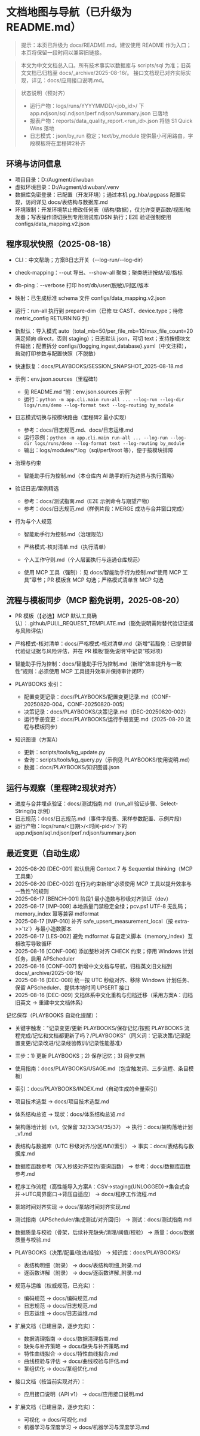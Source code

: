 # 文档地图与导航（已升级为 README.md）

> 提示：本页已升级为 docs/README.md，建议使用 README 作为入口；本页将保留一段时间以兼容旧链接。

> 本文为中文文档总入口。所有技术事实以数据库与 scripts/sql 为准；旧英文文档已归档至 docs/\_archive/2025-08-16/。
> 接口文档现已对齐实际实现，详见：docs/应用接口说明.md。

> 状态说明（预对齐）
>
> - 运行产物：logs/runs/YYYYMMDD/\<job_id>/ 下 app.ndjson/sql.ndjson/perf.ndjson/summary.json 已落地
> - 报表产物：reports/data_quality_report.\<run_id>.json 将随 S1 Quick Wins 落地
> - 日志模式：json/by_run 稳定；text/by_module 提供最小可用路由，字段模板将在里程碑2补齐

## 环境与访问信息

- 项目目录：D:/Augment/diwuban
- 虚拟环境目录：D:/Augment/diwuban/.venv
- 数据库免密登录：已配置（开发环境）；通过本机 pg_hba/.pgpass 配置实现，访问详见 docs/表结构与数据库.md
- 环境限制：开发环境禁止修改任何表（结构/数据），仅允许变更函数/视图/触发器；写表操作须切换到专用测试库/DSN 执行；E2E 验证强制使用 configs/data_mapping.v2.json

## 程序现状快照（2025-08-18）

- CLI：中文帮助；方案B日志开关（--log-run/--log-dir）

- check-mapping：--out 导出、--show-all 聚类；聚类统计按站/设/指标

- db-ping：--verbose 打印 host/db/user(脱敏)/时区/版本

- 映射：已生成标准 schema 文件 configs/data_mapping.v2.json

- 运行：run-all 执行到 prepare-dim（已修 tz CAST、device.type；待修 metric_config RETURNING 列）

- 新默认：导入模式 auto（total_mb=50/per_file_mb=10/max_file_count=20 满足倾向 direct，否则 staging）；日志默认 json，可切 text；支持按模块文件输出；配置拆分 configs/{logging,ingest,database}.yaml（中文注释），启动打印参数与配置快照（不脱敏）

- 快速恢复：docs/PLAYBOOKS/SESSION_SNAPSHOT_2025-08-18.md

- 示例：env.json.sources（里程碑1）

  - 见 README.md “附：env.json.sources 示例”
  - 运行：`python -m app.cli.main run-all ... --log-run --log-dir logs/runs/demo --log-format text --log-routing by_module`

- 日志模式切换与按模块路由（里程碑2 最小实现）

  - 参考：docs/日志规范.md、docs/日志运维.md
  - 运行示例：`python -m app.cli.main run-all ... --log-run --log-dir logs/runs/demo --log-format text --log-routing by_module`
  - 输出：logs/modules/\*.log（sql/perf/root 等），便于按模块排障

- 治理与约束

  - 智能助手行为控制.md（本仓库内 AI 助手的行为边界与执行策略）

- 验证日志/案例精选

  - 参考：docs/测试指南.md（E2E 示例命令与期望产物）
  - 参考：docs/日志规范.md（样例片段：MERGE 成功与合并窗口完成）

- 行为与个人规范

  - 智能助手行为控制.md（治理规范）

  - 严格模式-核对清单.md（执行清单）

  - 个人工作守则.md（个人层面执行与连通仓库规范）

  - 使用 MCP 工具（强制）：见 docs/智能助手行为控制.md“使用 MCP 工具”章节；PR 模板含 MCP 勾选；严格模式清单含 MCP 勾选

## 流程与模板同步（MCP 豁免说明，2025-08-20）

- PR 模板（【必选】MCP 默认工具确认）：.github/PULL_REQUEST_TEMPLATE.md（豁免说明需附替代验证证据与风险评估）

- 严格模式-核对清单：docs/严格模式-核对清单.md（新增“若豁免：已提供替代验证证据与风险评估，并在 PR 模板‘豁免说明’中记录”核对项）

- 智能助手行为控制：docs/智能助手行为控制.md（新增“效率提升与一致性”规则：必须使用 MCP 工具提升效率并保持审计闭环）

- PLAYBOOKS 索引：

  - 配置变更记录：docs/PLAYBOOKS/配置变更记录.md（CONF-20250820-004，CONF-20250820-005）
  - 决策记录：docs/PLAYBOOKS/决策记录.md（DEC-20250820-002）
  - 运行手册变更：docs/PLAYBOOKS/运行手册变更.md（2025-08-20 流程与模板同步）

- 知识图谱（方案A）

  - 更新：scripts/tools/kg_update.py
  - 查询：scripts/tools/kg_query.py（示例见 PLAYBOOKS/使用说明.md）
  - 数据：docs/PLAYBOOKS/知识图谱.json

## 运行与观察（里程碑2现状对齐）

- 进度与合并埋点验证：docs/测试指南.md（run_all 验证步骤、Select-String/jq 示例）
- 日志规范：docs/日志规范.md（事件字段表、采样参数配置、示例片段）
- 运行产物：logs/runs/\<日期>/\<时间-pid>/ 下的 app.ndjson/sql.ndjson/perf.ndjson/summary.json

## 最近变更（自动生成）

<!-- memory_index:BEGIN -->

- 2025-08-20 \[DEC-001\] 默认启用 Context 7 与 Sequential thinking（MCP 工具集）
- 2025-08-20 \[DEC-002\] 在行为约束新增“必须使用 MCP 工具以提升效率与一致性”的规则
- 2025-08-17 \[BENCH-001\] 阶段1 最小造数与秒级对齐验证（dev）
- 2025-08-17 \[IMP-009\] 本地质量门禁稳定全绿；pcv.ps1 UTF-8 无乱码；memory_index 幂等兼容 mdformat
- 2025-08-17 \[IMP-010\] 补齐 safe_upsert_measurement_local（按 extra->>'tz'）与最小造数脚本
- 2025-08-17 \[LES-002\] 避免 mdformat 与自定义脚本（memory_index）互相改写导致循环
- 2025-08-16 \[CONF-006\] 添加整秒对齐 CHECK 约束；停用 Windows 计划任务，启用 APScheduler
- 2025-08-16 \[CONF-007\] 新增中文文档与导航，归档英文旧文档到 docs/\_archive/2025-08-16/
- 2025-08-16 \[DEC-008\] 统一按 UTC 秒级对齐、移除 Windows 计划任务、保留 APScheduler、提供本地时间 UPSERT 接口
- 2025-08-16 \[DEC-009\] 文档体系中文化重构与归档迁移（采用方案A：归档旧英文 → 重建中文文档体系）

<!-- memory_index:END -->

记忆保存（PLAYBOOKS 自动化提醒）：

- 关键字触发："记录变更/更新 PLAYBOOKS/保存记忆/按照 PLAYBOOKS 流程完成/记忆和文档都更新了吗？/PLAYBOOKS"（同义词：记录决策/记录配置变更/记录改进/记录经验教训/记录性能基准）

- 三步：1) 更新 PLAYBOOKS；2) 保存记忆；3) 同步文档

- 使用指南：docs/PLAYBOOKS/USAGE.md（包含触发词、三步流程、条目模板）

- 索引：docs/PLAYBOOKS/INDEX.md（自动生成的全量索引）

- 项目技术选型 → docs/项目技术选型.md

- 体系结构总览 → 现状：docs/体系结构总览.md

- 架构落地计划（v1，仅保留 32/33/34/35/37） → 执行：docs/架构落地计划_v1.md

- 表结构与数据库（UTC 秒级对齐/分区/MV/索引） → 事实：docs/表结构与数据库.md

- 数据库函数参考（写入秒级对齐契约/查询函数） → 参考：docs/数据库函数参考.md

- 程序工作流程（高性能导入方案A：CSV→staging(UNLOGGED)→集合式合并→UTC周界窗口→背压自适应） → docs/程序工作流程.md

- 泵站时间对齐实现 → docs/泵站时间对齐实现.md

- 测试指南（APScheduler/集成测试/对齐回归） → 测试：docs/测试指南.md

- 数据质量与校验（骨架，后续补充缺失/清理/阈值/校验） → 质量：docs/数据质量与校验.md

- PLAYBOOKS（决策/配置/改进/经验） → 知识库：docs/PLAYBOOKS/

  - 表结构明细（附录） → docs/表结构明细_附录.md
  - 逐函数详解（附录） → docs/逐函数详解_附录.md

- 规范与运维（权威规范，已充实）：

  - 编码规范 → docs/编码规范.md
  - 日志规范 → docs/日志规范.md
  - 日志运维 → docs/日志运维.md

- 扩展文档（已建目录，逐步充实）：

  - 数据清理指南 → docs/数据清理指南.md
  - 缺失与补齐策略 → docs/缺失与补齐策略.md
  - 特性曲线拟合 → docs/特性曲线拟合.md
  - 曲线校验与评估 → docs/曲线校验与评估.md
  - 泵组优化 → docs/泵组优化.md

- 接口文档（按当前实现对齐）：

  - 应用接口说明（API v1） → docs/应用接口说明.md

- 扩展文档（已建目录，逐步充实）：

  - 可视化 → docs/可视化.md
  - 机器学习与深度学习 → docs/机器学习与深度学习.md
